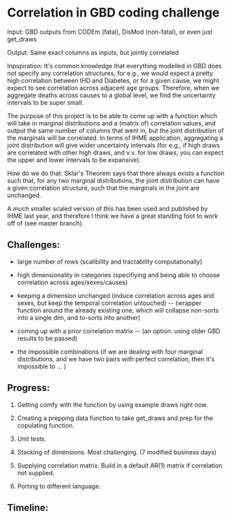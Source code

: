 # Correlation in GBD coding challenge

Input: GBD outputs from CODEm (fatal), DisMod (non-fatal), or even just get_draws

Output: Same exact columns as inputs, but jointly correlated

Inpspiration: It's common knowledge that everything modelled in GBD does not specify any correlation structures, for e.g., we would expect a pretty high correlation between IHD and Diabetes, or for a given cause, we might expect to see correlation across adjacent age groups. Therefore, when we aggregate deaths across causes to a global level, we find the uncertainty intervals to be super small.

The purpose of this project is to be able to come up with a function which will take in marginal distributions and a (matrix of) correlation values, and output the same number of columns that went in, but the joint distribution of the marginals will be correlated. In terms of IHME application, aggregating a joint distribution will give wider uncertainty intervals (for e.g., if high draws are correlated with other high draws, and v.v. for low draws, you can expect the upper and lower intervals to be expansive).

How do we do that: Sklar's Theorem says that there always exists a function such that, for any two marginal distributions, the joint distribution can have a given correlation structure, such that the marginals in the joint are unchanged. 

A much smaller scaled version of this has been used and published by IHME last year, and therefore I think we have a great standing foot to work off of (see master branch).


## Challenges: 
-	large number of rows (scalibility and tractability computationally)
-   high dimensionality in categories (specifiying and being able to choose correlation across ages/sexes/causes)
-	keeping a dimension unchanged (induce correlation across ages and sexes, but keep the temporal correlation untouched)
-- (wrapper function around the already existing one, which will collapse non-sorts into a single dim, and to-sorts into another)

-	coming up with a prior correlation matrix
-- (an option: using older GBD results to be passed)

-	the impossible combinations (if we are dealing with four marginal distributions, and we have two pairs with perfect correlation, then it's impossible to ... )


## Progress:

1)	Getting comfy with the function by using example draws right now. 
2)	Creating a prepping data function to take get_draws and prep for the copulating function.

3)	Unit tests. 
4)	Stacking of dimensions. Most challenging. (7 modified business days) 
5)	Supplying correlation matrix. Build in a default AR(1) matrix if correlation not supplied. 
6)	Porting to different language. 


## Timeline:














